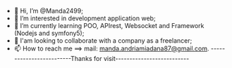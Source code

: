 - 👋 Hi, I’m @Manda2499;
- 👀 I’m interested in development application web;
- 🌱 I’m currently learning POO, APIrest, Websocket and Framework (Nodejs and symfony5);
- 💞️ I'am looking to collaborate with a company as a freelancer;
- 📫 How to reach me ==> mail: manda.andriamiadana87@gmail.com.
-------------------------Thanks for visit--------------------------

<!---
Manda2499/Manda2499 is a ✨ special ✨ repository because its `README.md` (this file) appears on your GitHub profile.
You can click the Preview link to take a look at your changes.
Projet demineur
--->
